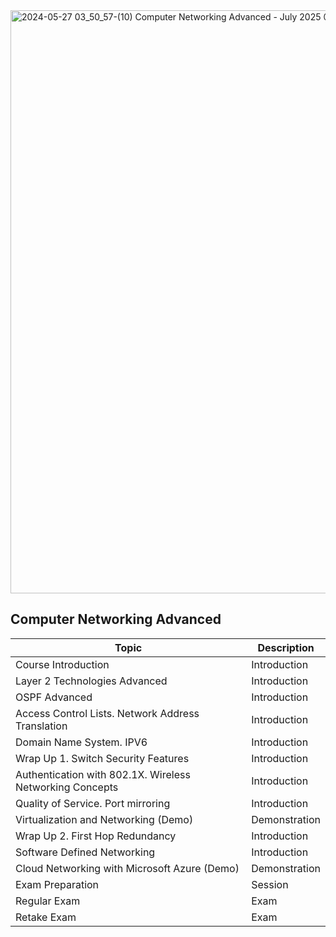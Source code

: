 


<img width="933" alt="2024-05-27 03_50_57-(10) Computer Networking Advanced - July 2025 @SoftUni _ Facebook" src="https://github.com/svetlanasieber/Software-Engineering--Path-SoftUni/assets/135451084/7f393ca9-798f-4a49-9279-7040d8293339">


## Computer Networking Advanced

| Topic                                      | Description   |
|--------------------------------------------|---------------|
| Course Introduction                        | Introduction  |
| Layer 2 Technologies Advanced              | Introduction  |
| OSPF Advanced                              | Introduction  |
| Access Control Lists. Network Address Translation | Introduction  |
| Domain Name System. IPV6                   | Introduction  |
| Wrap Up 1. Switch Security Features        | Introduction  |
| Authentication with 802.1X. Wireless Networking Concepts | Introduction  |
| Quality of Service. Port mirroring         | Introduction  |
| Virtualization and Networking (Demo)       | Demonstration |
| Wrap Up 2. First Hop Redundancy            | Introduction  |
| Software Defined Networking                | Introduction  |
| Cloud Networking with Microsoft Azure (Demo) | Demonstration |
| Exam Preparation                           | Session       |
| Regular Exam                               | Exam          |
| Retake Exam                                | Exam          |

